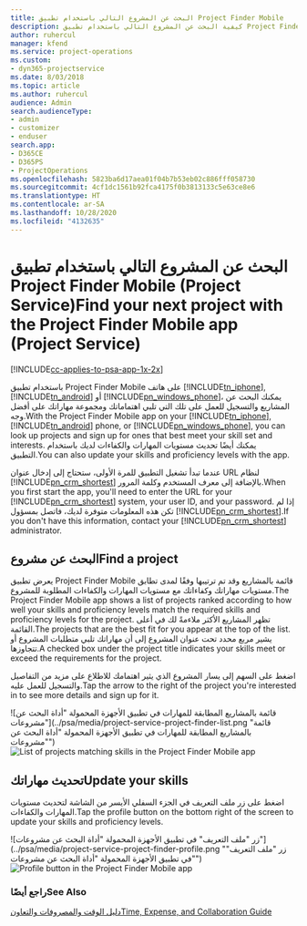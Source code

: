 ```yaml
---
title: البحث عن المشروع التالي باستخدام تطبيق Project Finder Mobile
description: كيفية البحث عن المشروع التالي باستخدام تطبيق Project Finder Mobile لـ Project Service
author: ruhercul
manager: kfend
ms.service: project-operations
ms.custom:
- dyn365-projectservice
ms.date: 8/03/2018
ms.topic: article
ms.author: ruhercul
audience: Admin
search.audienceType:
- admin
- customizer
- enduser
search.app:
- D365CE
- D365PS
- ProjectOperations
ms.openlocfilehash: 5823ba6d17aea01f04b7b53eb02c886fff058730
ms.sourcegitcommit: 4cf1dc1561b92fca4175f0b3813133c5e63ce8e6
ms.translationtype: HT
ms.contentlocale: ar-SA
ms.lasthandoff: 10/28/2020
ms.locfileid: "4132635"
---
```

# <a name="find-your-next-project-with-the-project-finder-mobile-app-project-service"></a><span data-ttu-id="8a257-103">البحث عن المشروع التالي باستخدام تطبيق Project Finder Mobile‏ (Project Service)</span><span class="sxs-lookup"><span data-stu-id="8a257-103">Find your next project with the Project Finder Mobile app (Project Service)</span></span>

[!INCLUDE[cc-applies-to-psa-app-1x-2x](../includes/cc-applies-to-psa-app-1x-2x.md)]

<span data-ttu-id="8a257-104">باستخدام تطبيق Project Finder Mobile على هاتف [!INCLUDE[tn_iphone](../includes/tn-iphone.md)], [!INCLUDE[tn_android](../includes/tn-android.md)] أو [!INCLUDE[pn_windows_phone](../includes/pn-windows-phone.md)]، يمكنك البحث عن المشاريع والتسجيل للعمل على تلك التي تلبي اهتماماتك ومجموعة مهاراتك على أفضل وجه.</span><span class="sxs-lookup"><span data-stu-id="8a257-104">With the Project Finder Mobile app on your [!INCLUDE[tn_iphone](../includes/tn-iphone.md)], [!INCLUDE[tn_android](../includes/tn-android.md)] phone, or [!INCLUDE[pn_windows_phone](../includes/pn-windows-phone.md)], you can look up projects and sign up for ones that best meet your skill set and interests.</span></span> <span data-ttu-id="8a257-105">يمكنك أيضًا تحديث مستويات المهارات والكفاءات لديك باستخدام التطبيق.</span><span class="sxs-lookup"><span data-stu-id="8a257-105">You can also update your skills and proficiency levels with the app.</span></span>  
  
 <span data-ttu-id="8a257-106">عندما تبدأ تشغيل التطبيق للمرة الأولى، ستحتاج إلى إدخال عنوان URL لنظام [!INCLUDE[pn_crm_shortest](../includes/pn-crm-shortest.md)] بالإضافة إلى معرف المستخدم وكلمة المرور.</span><span class="sxs-lookup"><span data-stu-id="8a257-106">When you first start the app, you'll need to enter the URL for your [!INCLUDE[pn_crm_shortest](../includes/pn-crm-shortest.md)] system, your user ID, and your password.</span></span> <span data-ttu-id="8a257-107">إذا لم تكن هذه المعلومات متوفرة لديك، فاتصل بمسؤول [!INCLUDE[pn_crm_shortest](../includes/pn-crm-shortest.md)].</span><span class="sxs-lookup"><span data-stu-id="8a257-107">If you don't have this information,  contact your [!INCLUDE[pn_crm_shortest](../includes/pn-crm-shortest.md)] administrator.</span></span>  
  
## <a name="find-a-project"></a><span data-ttu-id="8a257-108">البحث عن مشروع</span><span class="sxs-lookup"><span data-stu-id="8a257-108">Find a project</span></span>  
 <span data-ttu-id="8a257-109">يعرض تطبيق Project Finder Mobile‬‬ قائمة بالمشاريع وقد تم ترتيبها وفقًا لمدى تطابق مستويات مهاراتك وكفاءاتك مع مستويات المهارات والكفاءات المطلوبة للمشروع.</span><span class="sxs-lookup"><span data-stu-id="8a257-109">The Project Finder Mobile app shows a list of projects ranked according to how well your skills and proficiency levels match the required skills and proficiency levels for the project.</span></span> <span data-ttu-id="8a257-110">تظهر المشاريع الأكثر ملاءمةً لك في أعلى القائمة.</span><span class="sxs-lookup"><span data-stu-id="8a257-110">The projects that are the best fit for you appear at the top of the list.</span></span> <span data-ttu-id="8a257-111">يشير مربع محدد تحت عنوان المشروع إلى أن مهاراتك تلبي متطلبات المشروع أو تتجاوزها.</span><span class="sxs-lookup"><span data-stu-id="8a257-111">A checked box under the project title indicates your skills meet or exceed the requirements for the project.</span></span>  
  
 <span data-ttu-id="8a257-112">اضغط على السهم إلى يسار المشروع الذي يثير اهتمامك للاطلاع على مزيد من التفاصيل والتسجيل للعمل عليه.</span><span class="sxs-lookup"><span data-stu-id="8a257-112">Tap the arrow to the right of the project you're interested in to see more details and sign up for it.</span></span>  
  
 <span data-ttu-id="8a257-113">![قائمة بالمشاريع المطابقة للمهارات في تطبيق الأجهزة المحمولة "أداة البحث عن مشروعات"](../psa/media/project-service-project-finder-list.png "قائمة بالمشاريع المطابقة للمهارات في تطبيق الأجهزة المحمولة "أداة البحث عن مشروعات"")</span><span class="sxs-lookup"><span data-stu-id="8a257-113">![List of projects matching skills in the Project Finder Mobile app](../psa/media/project-service-project-finder-list.png "List of projects matching skills in the Project Finder Mobile app")</span></span>  
  
## <a name="update-your-skills"></a><span data-ttu-id="8a257-114">تحديث مهاراتك</span><span class="sxs-lookup"><span data-stu-id="8a257-114">Update your skills</span></span>  
 <span data-ttu-id="8a257-115">اضغط على زر ملف التعريف في الجزء السفلي الأيسر من الشاشة لتحديث مستويات المهارات والكفاءات.</span><span class="sxs-lookup"><span data-stu-id="8a257-115">Tap the profile button on the bottom right of the screen to update your skills and proficiency levels.</span></span>  
  
 <span data-ttu-id="8a257-116">![زر "ملف التعريف" في تطبيق الأجهزة المحمولة "أداة البحث عن مشروعات"‬](../psa/media/project-service-project-finder-profile.png "زر "ملف التعريف" في تطبيق الأجهزة المحمولة "أداة البحث عن مشروعات"‬")</span><span class="sxs-lookup"><span data-stu-id="8a257-116">![Profile button in the Project Finder Mobile app](../psa/media/project-service-project-finder-profile.png "Profile button in the Project Finder Mobile app")</span></span>  
  
### <a name="see-also"></a><span data-ttu-id="8a257-117">راجع أيضًا</span><span class="sxs-lookup"><span data-stu-id="8a257-117">See Also</span></span>  
 [<span data-ttu-id="8a257-118">دليل الوقت والمصروفات والتعاون</span><span class="sxs-lookup"><span data-stu-id="8a257-118">Time, Expense, and Collaboration Guide</span></span>](../psa/time-expense-collaboration-guide.md)
